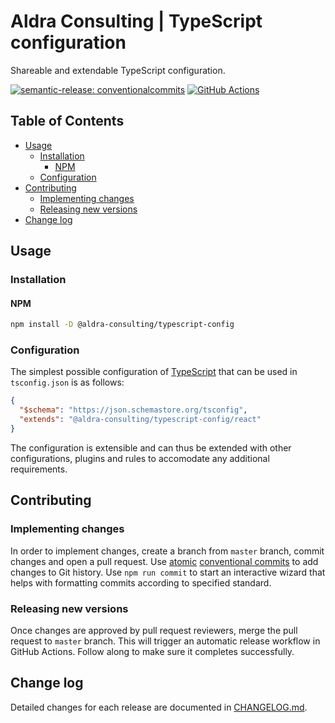 # Aldra Consulting | TypeScript configuration

Shareable and extendable TypeScript configuration.

[![semantic-release: conventionalcommits](https://img.shields.io/badge/semantic--release-conventionalcommits-e10079?logo=semantic-release)](https://github.com/semantic-release/semantic-release)
[![GitHub Actions](https://github.com/aldra-consulting/typescript-config/actions/workflows/release.yaml/badge.svg)](https://github.com/aldra-consulting/typescript-config/actions/workflows/release.yaml)

## Table of Contents

  - [Usage](#usage)
    - [Installation](#installation)
      - [NPM](#npm)
    - [Configuration](#configuration)
  - [Contributing](#contributing)
    - [Implementing changes](#implementing-changes)
    - [Releasing new versions](#releasing-new-versions)
  - [Change log](#change-log)

## Usage

### Installation

#### NPM
```sh
npm install -D @aldra-consulting/typescript-config
```

### Configuration

The simplest possible configuration of [TypeScript](https://www.typescriptlang.org) that can be used in `tsconfig.json` is as follows:

```json
{
  "$schema": "https://json.schemastore.org/tsconfig",
  "extends": "@aldra-consulting/typescript-config/react"
}
```

The configuration is extensible and can thus be extended with other configurations, plugins and rules to accomodate any additional requirements.

## Contributing

### Implementing changes

In order to implement changes, create a branch from `master` branch, commit changes and open a pull request. Use [atomic](https://en.wikipedia.org/wiki/Atomic_commit) [conventional commits](https://www.conventionalcommits.org/en/v1.0.0/) to add changes to Git history. Use `npm run commit` to start an interactive wizard that helps with formatting commits according to specified standard.

### Releasing new versions

Once changes are approved by pull request reviewers, merge the pull request to `master` branch. This will trigger an automatic release workflow in GitHub Actions. Follow along to make sure it completes successfully.

## Change log

Detailed changes for each release are documented in [CHANGELOG.md](https://github.com/aldra-consulting/typescript-config/blob/HEAD/CHANGELOG.md).
